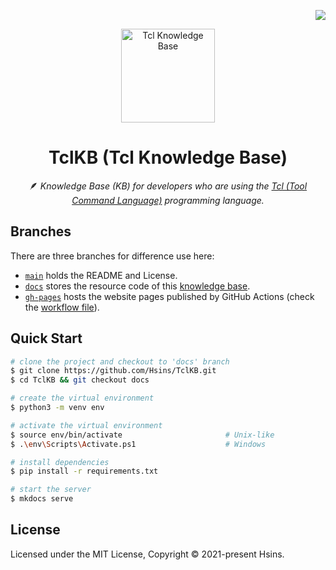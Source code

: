 <!-- Badge for License -->
<div align="right">

  [![](https://img.shields.io/github/license/Hsins/TclKB.svg?style=flat-square)](./LICENSE)

</div>

<!-- title, logo and description -->
<div align="center">
  <img src="https://i.imgur.com/Oa3XMd0.png" alt="Tcl Knowledge Base" height="150px">

# TclKB (Tcl Knowledge Base)

🪶 _Knowledge Base (KB) for developers who are using the [Tcl (Tool Command Language)](https://www.tcl.tk/) programming language._

</div>

## Branches

There are three branches for difference use here:

- [`main`](https://github.com/Hsins/TclKB/tree/main) holds the README and License.
- [`docs`](https://github.com/Hsins/TclKB/tree/docs) stores the resource code of this [knowledge base](https://hsins.github.io/TclKB/).
- [`gh-pages`]([.tree/gh-pages](https://github.com/Hsins/TclKB/tree/gh-pages)) hosts the website pages published by GitHub Actions (check the [workflow file](https://github.com/Hsins/TclKB/blob/docs/.github/workflows/site-deployment.yaml)).

## Quick Start

```bash
# clone the project and checkout to 'docs' branch
$ git clone https://github.com/Hsins/TclKB.git
$ cd TclKB && git checkout docs

# create the virtual environment
$ python3 -m venv env

# activate the virtual environment
$ source env/bin/activate                       # Unix-like
$ .\env\Scripts\Activate.ps1                    # Windows

# install dependencies
$ pip install -r requirements.txt

# start the server
$ mkdocs serve
```

## License

Licensed under the MIT License, Copyright © 2021-present Hsins.
